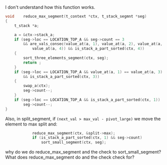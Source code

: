 I don't understand how this function works.

```c
void	reduce_max_segment(t_context *ctx, t_stack_segmnt *seg)
{
	t_stack	*a;

	a = &ctx->stack_a;
	if (seg->loc == LOCATION_TOP_A && seg->count == 3
		&& are_vals_consec(value_at(a, 1), value_at(a, 2), value_at(a, 3),
			value_at(a, 4)) && is_stack_a_part_sorted(ctx, 4))
	{
		sort_three_elements_segment(ctx, seg);
		return ;
	}
	if (seg->loc == LOCATION_TOP_A && value_at(a, 1) == value_at(a, 3) - 1
		&& is_stack_a_part_sorted(ctx, 3))
	{
		swap_a(ctx);
		seg->count--;
	}
	if (seg->loc == LOCATION_TOP_A && is_stack_a_part_sorted(ctx, 1))
		seg->count--;
}
```

Also, in split_segment, if `(next_val > max_val - pivot_large)` we move the element to max split and:

```c
			reduce_max_segment(ctx, &split->max);
			if (is_stack_a_part_sorted(ctx, 1) && seg->count)
				sort_small_segment(ctx, seg);
```

why do we do reduce_max_segment and the check to sort_small_segment? What does reduce_max_segment do and the check check for?

